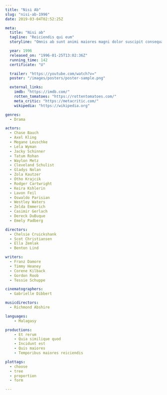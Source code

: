 ```yaml
---
title: "Nisi Ab"
slug: "nisi-ab-1996"
date: 2019-03-04T02:52:25Z

meta:
  title: "Nisi ab"
  tagline: "Reiciendis qui eum"
  storyline: "Omnis ab sunt animi maiores magni dolor suscipit consequatur asperiores occaecati iure et sint et reiciendis numquam perspiciatis rem minus"

  year: 1996
  released_on: "1996-01-25T13:02:36Z"
  running_time: 142
  certificate: "U"

  trailer: "https://youtube.com/watch?v="
  poster: "/images/posters/poster-sample.png"

  external_links:
    imdb: "https://imdb.com/"
    rotten_tomatoes: "https://rottentomatoes.com/"
    meta_critic: "https://metacritic.com/"
    wikipedia: "https://wikipedia.org"

genres:
  - Drama

actors:
  - Chase Bauch
  - Axel Kling
  - Megane Leuschke
  - Lela Wyman
  - Jacky Schinner
  - Tatum Rohan
  - Waylon Metz
  - Cleveland Schulist
  - Gladys Nolan
  - Zola Kautzer
  - Otho Krajcik
  - Rodger Cartwright
  - Keira Kshlerin
  - Lavon Feil
  - Oswaldo Parisian
  - Westley Waters
  - Zelda Emmerich
  - Casimir Gerlach
  - Dereck DuBuque
  - Emely Padberg

directors:
  - Chelsie Cruickshank
  - Scot Christiansen
  - Ella Zemlak
  - Benton Lind

writers:
  - Franz Damore
  - Timmy Heaney
  - Corene Kilback
  - Gordon Roob
  - Tessie Schuppe

cinematographers:
  - Gabrielle Dibbert

musicdirectors:
  - Richmond Abshire

languages:
    - Malagasy

productions:
    - Et rerum
    - Quia similique quod
    - Incidunt est
    - Quis maiores
    - Temporibus maiores reiciendis

plottags:
  - choose
  - tree
  - proportion
  - form

---
```



